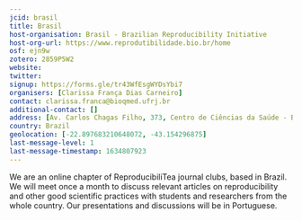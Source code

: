 ```yaml
---
jcid: brasil
title: Brasil
host-organisation: Brasil - Brazilian Reproducibility Initiative
host-org-url: https://www.reprodutibilidade.bio.br/home
osf: ejn9w
zotero: 2859P5W2
website: 
twitter: 
signup: https://forms.gle/tr43WfEsgWYDsYbi7
organisers: [Clarissa França Dias Carneiro]
contact: clarissa.franca@bioqmed.ufrj.br
additional-contact: []
address: [Av. Carlos Chagas Filho, 373, Centro de Ciências da Saúde - Bloco E - Sala 38, Cidade Universitária, Rio de Janeiro-RJ, Brasil, 21941-590, A/C Clarissa Carneiro]
country: Brazil
geolocation: [-22.897683210648072, -43.154296875]
last-message-level: 1
last-message-timestamp: 1634807923
---
```


We are an online chapter of ReproducibiliTea journal clubs, based in Brazil. 
We will meet once a month to discuss relevant articles on reproducibility and other good scientific practices with students and researchers from the whole country. Our presentations and discussions will be in Portuguese.
